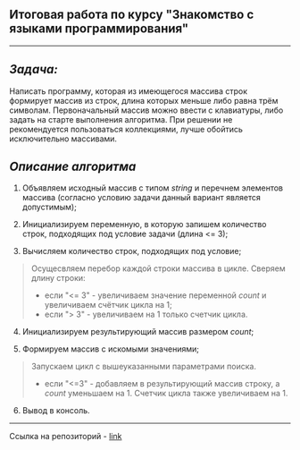 ## **Итоговая работа по курсу "Знакомство с языками программирования"**
---
## *Задача:*
Написать программу, которая из имеющегося массива строк формирует массив из строк, длина которых меньше либо равна трём символам. Первоначальный массив можно ввести с клавиатуры, либо задать на старте выполнения алгоритма. При решении не рекомендуется пользоваться коллекциями, лучше обойтись исключительно массивами.

## *Описание алгоритма*

1. Объявляем исходный массив с типом *string* и перечнем элементов массива (согласно условию задачи данный вариант является допустимым);

2. Инициализируем переменную, в которую запишем количество строк, подходящих под условие задачи (длина <= 3);

3. Вычисляем количество строк, подходящих под условие;
> Осущесвляем перебор каждой строки массива в цикле. Сверяем длину строки:
> - если "<= 3" -  увеличиваем значение переменной *count* и увеличиваем счётчик цикла на 1;
> - если "> 3" - увеличиваем на 1 только счетчик цикла.

4. Инициализируем результирующий массив размером *count*;

5. Формируем массив с искомыми значениями;
>Запускаем цикл с вышеуказанными параметрами поиска. 
> - если "<=3" - добавляем в результирующий массив строку, а *count* уменьшаем на 1. Счетчик цикла также увеличиваем на 1.

6. Вывод в консоль.
---
Ссылка на репозиторий - [link](https://github.com/GavrilyukII/HomeWork)
